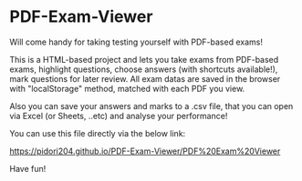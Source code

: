 # PDF-Exam-Viewer
Will come handy for taking testing yourself with PDF-based exams!

This is a HTML-based project and lets you take exams from PDF-based exams, highlight questions, choose answers (with shortcuts available!), mark questions for later review. All exam datas are saved in the browser with "localStorage" method, matched with each PDF you view. 

Also you can save your answers and marks to a .csv file, that you can open via Excel (or Sheets, ..etc) and analyse your performance!

You can use this file directly via the below link:

https://pidori204.github.io/PDF-Exam-Viewer/PDF%20Exam%20Viewer

Have fun!

